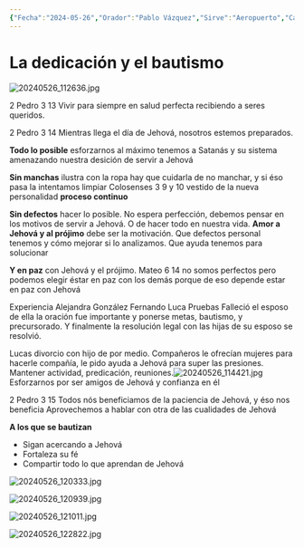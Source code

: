 ```yaml
---
{"Fecha":"2024-05-26","Orador":"Pablo Vázquez","Sirve":"Aeropuerto","Categoría":"Conferencia","dg-publish":true,"permalink":"/claudio-machado/experiencias/bautismo-26052024/","dgPassFrontmatter":true}
---
```


# La dedicación y el bautismo
![20240526_112636.jpg](/img/user/Personal/Im%C3%A1genes/20240526_112636.jpg)

2 Pedro 3 13
Vivir para siempre en salud perfecta recibiendo a seres queridos.

2 Pedro 3 14
Mientras llega el día de Jehová, nosotros estemos preparados.

**Todo lo posible** esforzarnos al máximo tenemos a Satanás y su sistema amenazando nuestra desición de servir a Jehová 

**Sin manchas** ilustra con la ropa hay que cuidarla de no manchar, y si éso pasa la intentamos limpiar Colosenses 3 9 y 10 vestido de la nueva personalidad **proceso continuo**

**Sin defectos** hacer lo posible. No espera perfección, debemos pensar en los motivos de servir a Jehová. O de hacer todo en nuestra vida. **Amor a Jehová y al prójimo** debe ser la motivación. Que defectos personal tenemos y cómo mejorar si lo analizamos. Que ayuda tenemos para solucionar 

**Y en paz** con Jehová y el prójimo.
Mateo 6 14 no somos perfectos pero podemos elegir éstar en paz con los demás porque de eso depende estar en paz con Jehová 

Experiencia 
Alejandra González 
Fernando Luca 
Pruebas 
Falleció el esposo de ella la oración fue importante y ponerse metas, bautismo, y precursorado. Y finalmente la resolución legal con las hijas de su esposo se resolvió.

Lucas divorcio con hijo de por medio. Compañeros le ofrecían mujeres para hacerle compañía, le pido ayuda a Jehová para super las presiones.
Mantener actividad, predicación, reuniones.![20240526_114421.jpg](/img/user/Personal/Im%C3%A1genes/20240526_114421.jpg)
Esforzarnos por ser amigos de Jehová y confianza en él 

2 Pedro 3 15 
Todos nós beneficiamos de la paciencia de Jehová, y éso nos beneficia 
Aprovechemos a hablar con otra de las cualidades de Jehová 

**A los que se bautizan**
- Sigan acercando a Jehová 
- Fortaleza su fé 
- Compartir todo lo que aprendan de Jehová 

![20240526_120333.jpg](/img/user/Personal/Im%C3%A1genes/20240526_120333.jpg)

![20240526_120939.jpg](/img/user/Personal/Im%C3%A1genes/20240526_120939.jpg)

![20240526_121011.jpg](/img/user/Personal/Im%C3%A1genes/20240526_121011.jpg)

![20240526_122822.jpg](/img/user/Personal/Im%C3%A1genes/20240526_122822.jpg)
